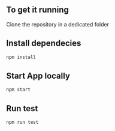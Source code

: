 ## To get it running
Clone the repository in a dedicated folder

## Install dependecies
```sh
npm install
```

## Start App locally

```sh
npm start
```

## Run test

```sh
npm run test
```
